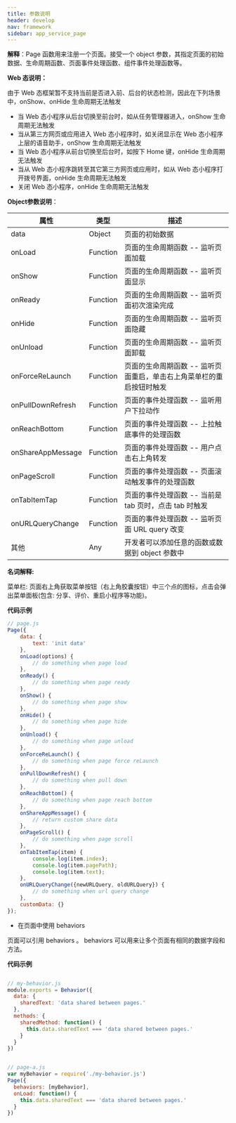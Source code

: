 ```yaml
---
title: 参数说明
header: develop
nav: framework
sidebar: app_service_page
---
```


 
 

**解释**：Page 函数用来注册一个页面。接受一个 object 参数，其指定页面的初始数据、生命周期函数、页面事件处理函数、组件事件处理函数等。

**Web 态说明：**

由于 Web 态框架暂不支持当前是否进入前、后台的状态检测，因此在下列场景中，onShow、onHide 生命周期无法触发
- 当 Web 态小程序从后台切换至前台时，如从任务管理器进入，onShow 生命周期无法触发
- 当从第三方网页或应用进入 Web 态小程序时，如关闭显示在 Web 态小程序上层的语音助手，onShow 生命周期无法触发
- 当 Web 态小程序从前台切换至后台时，如按下 Home 键，onHide 生命周期无法触发
- 当从 Web 态小程序跳转至其它第三方网页或应用时，如从 Web 态小程序打开拨号界面，onHide 生命周期无法触发
- 关闭 Web 态小程序，onHide 生命周期无法触发

**Object参数说明**：

|属性  |类型  |描述  |
|---- | ---- | ---- |
|data | Object | 页面的初始数据 |
|onLoad | Function | 页面的生命周期函数 -- 监听页面加载 |
|onShow | Function | 页面的生命周期函数 -- 监听页面显示 |
|onReady | Function | 页面的生命周期函数 -- 监听页面初次渲染完成 |
|onHide | Function | 页面的生命周期函数 -- 监听页面隐藏 |
|onUnload | Function | 页面的生命周期函数 -- 监听页面卸载 |
|onForceReLaunch|Function|页面的生命周期函数 -- 监听页面重启，单击右上角菜单栏的重启按钮时触发|
|onPullDownRefresh | Function | 页面的事件处理函数 -- 监听用户下拉动作 |
|onReachBottom | Function | 页面的事件处理函数 -- 上拉触底事件的处理函数 |
|onShareAppMessage | Function | 页面的事件处理函数 -- 用户点击右上角转发 |
|onPageScroll | Function | 页面的事件处理函数 -- 页面滚动触发事件的处理函数 |
|onTabItemTap | Function | 页面的事件处理函数 -- 当前是 tab 页时，点击 tab 时触发 |
| onURLQueryChange | Function | 页面的事件处理函数 -- 监听页面 URL query 改变 |
|其他 | Any | 开发者可以添加任意的函数或数据到 object 参数中 |

**名词解释:**

菜单栏: 页面右上角获取菜单按钮（右上角胶囊按钮）中三个点的图标，点击会弹出菜单面板(包含: 分享、评价、重启小程序等功能)。

**代码示例**

```js
// page.js
Page({
    data: {
        text: 'init data'
    },
    onLoad(options) {
        // do something when page load
    },
    onReady() {
        // do something when page ready
    },
    onShow() {
        // do something when page show
    },
    onHide() {
        // do something when page hide
    },
    onUnload() {
        // do something when page unload
    },
    onForceReLaunch() {
        // do something when page force reLaunch
    },
    onPullDownRefresh() {
        // do something when pull down
    },
    onReachBottom() {
        // do something when page reach bottom
    },
    onShareAppMessage() {
        // return custom share data
    },
    onPageScroll() {
        // do something when page scroll
    },
    onTabItemTap(item) {
        console.log(item.index);
        console.log(item.pagePath);
        console.log(item.text);
    },
    onURLQueryChange({newURLQuery, oldURLQuery}) {
        // do something when url query change
    },
    customData: {}
});
```
- 在页面中使用 behaviors

页面可以引用 behaviors 。 behaviors 可以用来让多个页面有相同的数据字段和方法。

**代码示例**

```js

// my-behavior.js
module.exports = Behavior({
  data: {
    sharedText: 'data shared between pages.'
  },
  methods: {
    sharedMethod: function() {
      this.data.sharedText === 'data shared between pages.'
    }
  }
})

```

```js

// page-a.js
var myBehavior = require('./my-behavior.js')
Page({
  behaviors: [myBehavior],
  onLoad: function() {
    this.data.sharedText === 'data shared between pages.'
  }
})

```






